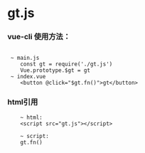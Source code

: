 # gt.js

### vue-cli 使用方法：

```
 
 ~ main.js
    const gt = require('./gt.js')
    Vue.prototype.$gt = gt
 ~ index.vue
    <button @click="$gt.fn()">gt</button>

```
### html引用

```
    ~ html:
    <script src="gt.js"></script>

    ~ script:
    gt.fn()

```
